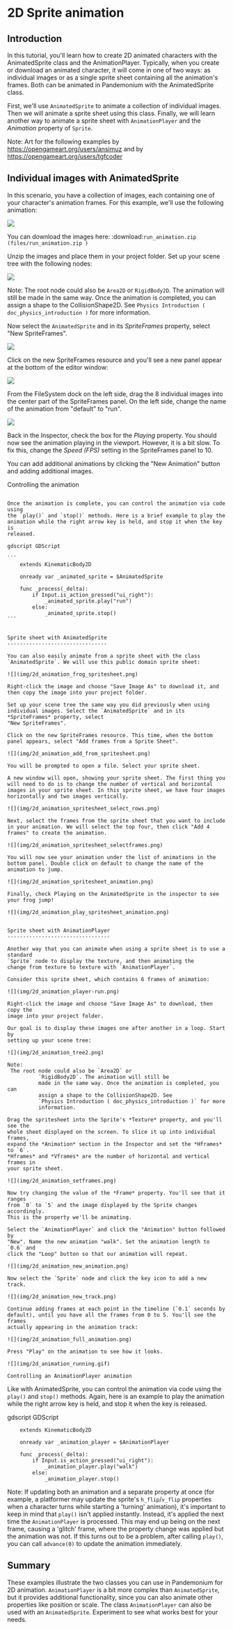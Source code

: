

2D Sprite animation
===================

Introduction
------------

In this tutorial, you'll learn how to create 2D animated
characters with the AnimatedSprite class and the AnimationPlayer. Typically, when you create or download an animated character, it
will come in one of two ways: as individual images or as a single sprite sheet
containing all the animation's frames. Both can be animated in Pandemonium with the AnimatedSprite class.

First, we'll use `AnimatedSprite` to
animate a collection of individual images. Then we will animate a sprite sheet using this class. Finally, we will learn another way to animate a sprite sheet
with `AnimationPlayer` and the *Animation*
property of `Sprite`.

Note:
 Art for the following examples by https://opengameart.org/users/ansimuz and by
                                           https://opengameart.org/users/tgfcoder

Individual images with AnimatedSprite
-------------------------------------

In this scenario, you have a collection of images, each containing one of your
character's animation frames. For this example, we'll use the following
animation:

![](img/2d_animation_run_preview.gif)

You can download the images here:
:download:`run_animation.zip (files/run_animation.zip )`

Unzip the images and place them in your project folder. Set up your scene tree
with the following nodes:

![](img/2d_animation_tree1.png)

Note:
 The root node could also be `Area2D` or
          `RigidBody2D`. The animation will still be
          made in the same way. Once the animation is completed, you can
          assign a shape to the CollisionShape2D. See
          `Physics Introduction ( doc_physics_introduction )` for more
          information.

Now select the `AnimatedSprite` and in its *SpriteFrames* property, select
"New SpriteFrames".

![](img/2d_animation_new_spriteframes.png)

Click on the new SpriteFrames resource and you'll see a new panel appear at the
bottom of the editor window:

![](img/2d_animation_spriteframes.png)

From the FileSystem dock on the left side, drag the 8 individual images into
the center part of the SpriteFrames panel. On the left side, change the name
of the animation from "default" to "run".

![](img/2d_animation_spriteframes_done.png)

Back in the Inspector, check the box for the *Playing* property. You should
now see the animation playing in the viewport. However, it is a bit slow. To
fix this, change the *Speed (FPS)* setting in the SpriteFrames panel to 10.

You can add additional animations by clicking the "New Animation" button and
adding additional images.

Controlling the animation
~~~~~~~~~~~~~~~~~~~~~~~~~

Once the animation is complete, you can control the animation via code using
the `play()` and `stop()` methods. Here is a brief example to play the
animation while the right arrow key is held, and stop it when the key is
released.

gdscript GDScript

```
    extends KinematicBody2D

    onready var _animated_sprite = $AnimatedSprite

    func _process(_delta):
        if Input.is_action_pressed("ui_right"):
            _animated_sprite.play("run")
        else:
            _animated_sprite.stop()
```


Sprite sheet with AnimatedSprite
--------------------------------

You can also easily animate from a sprite sheet with the class `AnimatedSprite`. We will use this public domain sprite sheet:

![](img/2d_animation_frog_spritesheet.png)

Right-click the image and choose "Save Image As" to download it, and then copy the image into your project folder.

Set up your scene tree the same way you did previously when using individual images. Select the `AnimatedSprite` and in its *SpriteFrames* property, select
"New SpriteFrames".

Click on the new SpriteFrames resource. This time, when the bottom panel appears, select "Add frames from a Sprite Sheet".

![](img/2d_animation_add_from_spritesheet.png)

You will be prompted to open a file. Select your sprite sheet.

A new window will open, showing your sprite sheet. The first thing you will need to do is to change the number of vertical and horizontal images in your sprite sheet. In this sprite sheet, we have four images horizontally and two images vertically.

![](img/2d_animation_spritesheet_select_rows.png)

Next, select the frames from the sprite sheet that you want to include in your animation. We will select the top four, then click "Add 4 frames" to create the animation.

![](img/2d_animation_spritesheet_selectframes.png)

You will now see your animation under the list of animations in the bottom panel. Double click on default to change the name of the animation to jump.

![](img/2d_animation_spritesheet_animation.png)

Finally, check Playing on the AnimatedSprite in the inspector to see your frog jump!

![](img/2d_animation_play_spritesheet_animation.png)


Sprite sheet with AnimationPlayer
---------------------------------

Another way that you can animate when using a sprite sheet is to use a standard
`Sprite` node to display the texture, and then animating the
change from texture to texture with `AnimationPlayer`.

Consider this sprite sheet, which contains 6 frames of animation:

![](img/2d_animation_player-run.png)

Right-click the image and choose "Save Image As" to download, then copy the
image into your project folder.

Our goal is to display these images one after another in a loop. Start by
setting up your scene tree:

![](img/2d_animation_tree2.png)

Note:
 The root node could also be `Area2D` or
          `RigidBody2D`. The animation will still be
          made in the same way. Once the animation is completed, you can
          assign a shape to the CollisionShape2D. See
          `Physics Introduction ( doc_physics_introduction )` for more
          information.

Drag the spritesheet into the Sprite's *Texture* property, and you'll see the
whole sheet displayed on the screen. To slice it up into individual frames,
expand the *Animation* section in the Inspector and set the *Hframes* to `6`.
*Hframes* and *Vframes* are the number of horizontal and vertical frames in
your sprite sheet.

![](img/2d_animation_setframes.png)

Now try changing the value of the *Frame* property. You'll see that it ranges
from `0` to `5` and the image displayed by the Sprite changes accordingly.
This is the property we'll be animating.

Select the `AnimationPlayer` and click the "Animation" button followed by
"New". Name the new animation "walk". Set the animation length to `0.6` and
click the "Loop" button so that our animation will repeat.

![](img/2d_animation_new_animation.png)

Now select the `Sprite` node and click the key icon to add a new track.

![](img/2d_animation_new_track.png)

Continue adding frames at each point in the timeline (`0.1` seconds by
default), until you have all the frames from 0 to 5. You'll see the frames
actually appearing in the animation track:

![](img/2d_animation_full_animation.png)

Press "Play" on the animation to see how it looks.

![](img/2d_animation_running.gif)

Controlling an AnimationPlayer animation
~~~~~~~~~~~~~~~~~~~~~~~~~~~~~~~~~~~~~~~~

Like with AnimatedSprite, you can control the animation via code using
the `play()` and `stop()` methods. Again, here is an example to play the
animation while the right arrow key is held, and stop it when the key is
released.

gdscript GDScript

```
    extends KinematicBody2D

    onready var _animation_player = $AnimationPlayer

    func _process(_delta):
        if Input.is_action_pressed("ui_right"):
            _animation_player.play("walk")
        else:
            _animation_player.stop()
```

Note:
 If updating both an animation and a separate property at once
          (for example, a platformer may update the sprite's `h_flip`/`v_flip`
          properties when a character turns while starting a 'turning' animation),
          it's important to keep in mind that `play()` isn't applied instantly.
          Instead, it's applied the next time the `AnimationPlayer` is processed.
          This may end up being on the next frame, causing a 'glitch' frame,
          where the property change was applied but the animation was not.
          If this turns out to be a problem, after calling `play()`, you can call `advance(0)`
          to update the animation immediately.

Summary
-------

These examples illustrate the two classes you can use in Pandemonium for
2D animation. `AnimationPlayer` is
a bit more complex than `AnimatedSprite`, but it provides additional functionality, since you can also
animate other properties like position or scale. The class `AnimationPlayer` can also be used with an `AnimatedSprite`. Experiment to see what works best for your needs.
